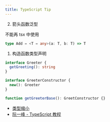 ```yaml
---
title: TypeScript Tip
---
```



2. 箭头函数泛型

不能再 tsx 中使用 

``` ts
type Add = <T = any>(a: T, b: T) => T
```


1. 构造函数类型声明

``` ts
interface Greeter {
  getGreeting(): string
}

interface GreeterConstructor {
  new(): Greeter
}

function getGreeterBase(): GreetConstructor {}
```


- [类型缩小](https://juejin.cn/post/7139419781605621790)
- [阮一峰 - TypeScript 教程](https://wangdoc.com/typescript)